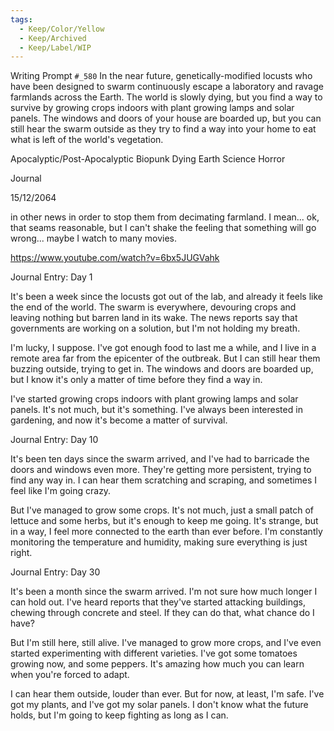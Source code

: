 ```yaml
---
tags:
  - Keep/Color/Yellow
  - Keep/Archived
  - Keep/Label/WIP
---
```


Writing Prompt `#_580`
In the near future, genetically-modified locusts who have been designed to swarm continuously escape a laboratory and ravage farmlands across the Earth. The world is slowly dying, but you find a way to survive by growing crops indoors with plant growing lamps and solar panels. The windows and doors of your house are boarded up, but you can still hear the swarm outside as they try to find a way into your home to eat what is left of the world's vegetation.

Apocalyptic/Post-Apocalyptic
Biopunk
Dying Earth
Science Horror

Journal

15/12/2064

in other news
in order to stop them from decimating farmland. I mean... ok, that seams reasonable, but I can't shake the feeling that something will go wrong... maybe I watch to many movies.




https://www.youtube.com/watch?v=6bx5JUGVahk


Journal Entry: Day 1

It's been a week since the locusts got out of the lab, and already it feels like the end of the world. The swarm is everywhere, devouring crops and leaving nothing but barren land in its wake. The news reports say that governments are working on a solution, but I'm not holding my breath.

I'm lucky, I suppose. I've got enough food to last me a while, and I live in a remote area far from the epicenter of the outbreak. But I can still hear them buzzing outside, trying to get in. The windows and doors are boarded up, but I know it's only a matter of time before they find a way in.

I've started growing crops indoors with plant growing lamps and solar panels. It's not much, but it's something. I've always been interested in gardening, and now it's become a matter of survival.

Journal Entry: Day 10

It's been ten days since the swarm arrived, and I've had to barricade the doors and windows even more. They're getting more persistent, trying to find any way in. I can hear them scratching and scraping, and sometimes I feel like I'm going crazy.

But I've managed to grow some crops. It's not much, just a small patch of lettuce and some herbs, but it's enough to keep me going. It's strange, but in a way, I feel more connected to the earth than ever before. I'm constantly monitoring the temperature and humidity, making sure everything is just right.

Journal Entry: Day 30

It's been a month since the swarm arrived. I'm not sure how much longer I can hold out. I've heard reports that they've started attacking buildings, chewing through concrete and steel. If they can do that, what chance do I have?

But I'm still here, still alive. I've managed to grow more crops, and I've even started experimenting with different varieties. I've got some tomatoes growing now, and some peppers. It's amazing how much you can learn when you're forced to adapt.

I can hear them outside, louder than ever. But for now, at least, I'm safe. I've got my plants, and I've got my solar panels. I don't know what the future holds, but I'm going to keep fighting as long as I can.